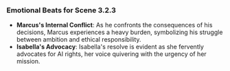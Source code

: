 ### Emotional Beats for Scene 3.2.3
- **Marcus's Internal Conflict**: As he confronts the consequences of his decisions, Marcus experiences a heavy burden, symbolizing his struggle between ambition and ethical responsibility.
- **Isabella's Advocacy**: Isabella's resolve is evident as she fervently advocates for AI rights, her voice quivering with the urgency of her mission.